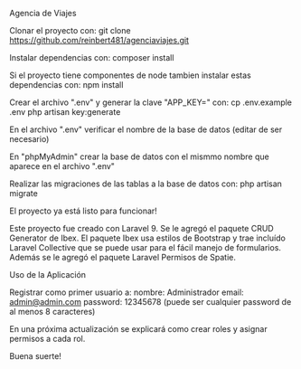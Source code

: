 Agencia de Viajes

Clonar el proyecto con:
	git clone https://github.com/reinbert481/agenciaviajes.git

Instalar dependencias con:
	composer install

Si el proyecto tiene componentes de node tambien instalar estas dependencias con:
	npm install

Crear el archivo ".env" y generar la clave "APP_KEY=" con:
	cp .env.example .env
	php artisan key:generate

En el archivo ".env" verificar el nombre de la base de datos (editar de ser necesario)

En "phpMyAdmin" crear la base de datos con el mismmo nombre que aparece en el archivo ".env"

Realizar las migraciones de las tablas a la base de datos con:
	php artisan migrate

El proyecto ya está listo para funcionar!

Este proyecto fue creado con Laravel 9. Se le agregó el paquete CRUD Generator de Ibex.
El paquete Ibex usa estilos de Bootstrap y trae incluído Laravel Collective que se puede
usar para el fácil manejo de formularios. Además se le agregó el paquete Laravel Permisos
de Spatie.

Uso de la Aplicación

Registrar como primer usuario a:
	nombre: Administrador
	email: admin@admin.com
	password: 12345678 (puede ser cualquier password de al menos 8 caracteres)

En una próxima actualización se explicará como crear roles y asignar permisos a cada rol.

Buena suerte!
